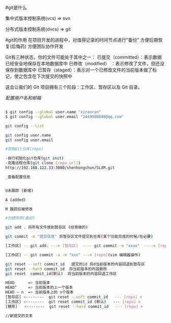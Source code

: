 \#git是什么

集中式版本控制系统(vcs) => svn

分布式版本控制系统(dvcs) => git

#git的作用
在项目开发的进程中，对值得记录的时间节点进行"备份" 方便后期恢复(后悔药)
方便团队协作开发

Git有三种状态，你的文件可能处于其中之一：
 已提交（committed）：表示数据已经安全地保存在本地数据库中
 已修改（modified） ：表示修改了文件，但还没保存到数据库中
 已暂存（staged）：表示对一个已修改文件的当前版本做了标记，使之包含在下次提交的快照中

这会让我们的 Git 项目拥有三个阶段：工作区、暂存区以及 Git 目录。

_配置用户名和邮箱_
```bash

$ git config --global user.name "xiranran"
$ git config --global user.email "2449500848@qq.com"

git config --list

git config user.name
git config user.email

#获取Git仓库(repo)

-自行初始化git仓库(git init)
-克隆远程仓库(git clone [repo_url])
http://192.168.122.33:3080/shenhongchun/SLXM.git

_查看配置信息


U未跟踪 (新增)

A (added)

M 跟踪后被修改

#创建快照(备份)

git add . 将所有文件放到暂存区 (经常做的)

git commit -m "提交信息" 将暂存区文件提交到仓库(某个功能完成的时候/在必要)

[工作区] -- git add. ---> [暂存区]  ---- git commit -m "xxxx"  ----> [repo]

[工作区] -- git commit -a -m "xxx" ---> [repo](vim 编辑器操作)

git reset --soft commit_id   提交的id 将d当前版本的内容回退到暂存区
git reset --hard commit_id  将当前版本的内容删除
git reset  commit_id(默认)  将当前版本的内容回退工作区

HEAD      => 当前版本
HEAD^     => 当前版本的上一个版本
HEAD ~ n  => 当前版本上的 n个版本
[暂存区] <--------  git reset --soft commit_id   --- [repo] >
[工作区] <--------  git reset commit_id (默认)   --- [repo] >
[移除]   <--------  git reset --hard commit_id   --- [repo] >

//新提交的文本
